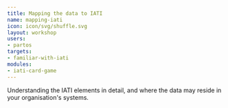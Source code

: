 ```yaml
---
title: Mapping the data to IATI
name: mapping-iati
icon: icon/svg/shuffle.svg
layout: workshop
users:
- partos
targets:
- familiar-with-iati
modules:
- iati-card-game
---
```


Understanding the IATI elements in detail, and where the data may reside in your organisation's systems.
